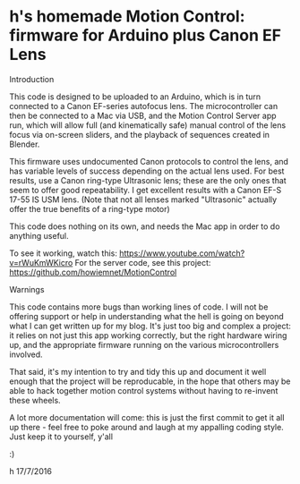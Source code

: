 # h's homemade Motion Control: firmware for Arduino plus Canon EF Lens
Introduction

This code is designed to be uploaded to an Arduino, which is in turn connected to a Canon EF-series autofocus lens. The microcontroller can then be connected to a Mac via USB, and the Motion Control
Server app run, which will allow full (and kinematically safe) manual control of the lens focus via on-screen sliders, and the playback of 
sequences created in Blender.

This firmware uses undocumented Canon protocols to control the lens, and has variable levels of success depending on the actual lens
used. For best results, use a Canon ring-type Ultrasonic lens; these are the only ones that seem to offer good repeatability. I get excellent results
with a Canon EF-S 17-55 IS USM lens. (Note that not all lenses marked "Ultrasonic" actually offer the true benefits of a ring-type motor)

This code does nothing on its own, and needs the Mac app in order to do anything useful. 

To see it working, watch this: https://www.youtube.com/watch?v=rWuKmWKicro
For the server code, see this project: https://github.com/howiemnet/MotionControl

Warnings

This code contains more bugs than working lines of code. I will not be offering support or help in understanding
what the hell is going on beyond what I can get written up for my blog. It's just too big and complex a project: it relies 
on not just this app working correctly, but the right hardware wiring up, and the appropriate firmware running on
the various microcontrollers involved.

That said, it's my intention to try and tidy this up and document it well enough that the project will be reproducable, in the 
hope that others may be able to hack together motion control systems without having to re-invent these wheels.

A lot more documentation will come: this is just the first commit to get it all up there - feel free to poke around and laugh
at my appalling coding style. Just keep it to yourself, y'all

:)

h 17/7/2016
